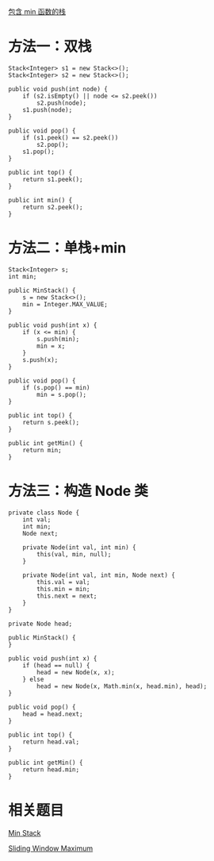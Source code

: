 [包含 min 函数的栈](https://www.nowcoder.com/practice/4c776177d2c04c2494f2555c9fcc1e49?tpId=13&tqId=11173&tPage=1&rp=1&ru=/ta/coding-interviews&qru=/ta/coding-interviews/question-ranking&from=cyc_github) 

# 方法一：双栈

    Stack<Integer> s1 = new Stack<>();
    Stack<Integer> s2 = new Stack<>();

    public void push(int node) {
        if (s2.isEmpty() || node <= s2.peek())
            s2.push(node);
        s1.push(node);
    }

    public void pop() {
        if (s1.peek() == s2.peek())
            s2.pop();
        s1.pop();
    }

    public int top() {
        return s1.peek();
    }

    public int min() {
        return s2.peek();
    }

# 方法二：单栈+min

    Stack<Integer> s;
    int min;

    public MinStack() {
        s = new Stack<>();
        min = Integer.MAX_VALUE;
    }

    public void push(int x) {
        if (x <= min) {
            s.push(min);
            min = x;
        }
        s.push(x);
    }

    public void pop() {
        if (s.pop() == min)
            min = s.pop();
    }

    public int top() {
        return s.peek();
    }

    public int getMin() {
        return min;
    }

# 方法三：构造 Node 类

    private class Node {
        int val;
        int min;
        Node next;

        private Node(int val, int min) {
            this(val, min, null);
        }

        private Node(int val, int min, Node next) {
            this.val = val;
            this.min = min;
            this.next = next;
        }
    }

    private Node head;

    public MinStack() {
    }

    public void push(int x) {
        if (head == null) {
            head = new Node(x, x);
        } else
            head = new Node(x, Math.min(x, head.min), head);
    }

    public void pop() {
        head = head.next;
    }

    public int top() {
        return head.val;
    }

    public int getMin() {
        return head.min;
    }

# 相关题目

[Min Stack](https://leetcode.com/problems/min-stack/)

[Sliding Window Maximum](https://leetcode.com/problems/sliding-window-maximum/)
